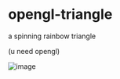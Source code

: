 # opengl-triangle
a spinning rainbow triangle

(u need opengl)

![image](https://github.com/FlexTapeDev/opengl-triangle/assets/145163781/b53b9c00-90d0-4d91-8f45-abdfc42dd735)
